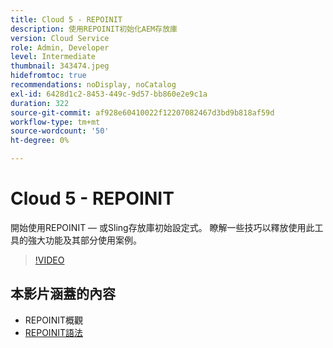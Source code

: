 ```yaml
---
title: Cloud 5 - REPOINIT
description: 使用REPOINIT初始化AEM存放庫
version: Cloud Service
role: Admin, Developer
level: Intermediate
thumbnail: 343474.jpeg
hidefromtoc: true
recommendations: noDisplay, noCatalog
exl-id: 6428d1c2-8453-449c-9d57-bb860e2e9c1a
duration: 322
source-git-commit: af928e60410022f12207082467d3bd9b818af59d
workflow-type: tm+mt
source-wordcount: '50'
ht-degree: 0%

---
```


# Cloud 5 - REPOINIT

開始使用REPOINIT — 或Sling存放庫初始設定式。 瞭解一些技巧以釋放使用此工具的強大功能及其部分使用案例。

>[!VIDEO](https://video.tv.adobe.com/v/343474?quality=12&learn=on)

## 本影片涵蓋的內容

+ REPOINIT概觀
+ [REPOINIT語法](https://sling.apache.org/documentation/bundles/repository-initialization.html#appendix-a-repoinit-syntax-parser-test-scenarios-1)
